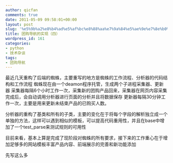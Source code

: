 ```yaml
---
author: qicfan
comments: true
date: 2011-05-09 09:58:01+00:00
layout: post
slug: '%e5%9b%a2%e8%b4%ad%e5%af%bc%e8%88%aa%e7%9a%84%e5%ae%9e%e7%8e%b0%ef%bc%88%e5%9b%9b%ef%bc%89'
title: 团购导航的实现（四）
wordpress_id: 161
categories:
- python
- 技术杂谈
tags:
- 团购导航
---
```


最近几天重构了后端的蜘蛛，主要重写的地方是蜘蛛的工作流程、分析器的代码结构和工作流程
蜘蛛现在由一个deamon程序托管，生成两个子进程采集器、更新器
采集器每隔6个小时工作一次，采集新的团购产品回来，采集器在网页内容采集完成后，会自动调用分析器进行页面的分析并且将数据保存
更新器每隔30分钟工作一次，主要是用来更新未结束产品的已购买人数。

分析器的重构了基类和所有的子类，主要的变化在于将每个字段的解析独立成一个单独的方法，这样可以遇到相似的模板，可以提高代码重用性，并且在base中增加了一个test_parse来测试规则的可用性

目前来看，基本上算是完成了现阶段对蜘蛛的所有要求，接下来的工作重心在于增加足够多的网站模板丰富产品内容、前端展示的完善和新功能添加

先写这么多

